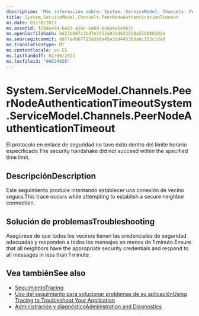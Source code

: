 ```yaml
---
description: 'Más información sobre: System. ServiceModel. Channels. PeerNodeAuthenticationTimeout'
title: System.ServiceModel.Channels.PeerNodeAuthenticationTimeout
ms.date: 03/30/2017
ms.assetid: f294ee94-be83-426c-b40d-6e8a4e5e987c
ms.openlocfilehash: bd23b607c3bd7e1f52a93bd0235b8a55d080302e
ms.sourcegitcommit: ddf7edb67715a5b9a45e3dd44536dabc153c1de0
ms.translationtype: MT
ms.contentlocale: es-ES
ms.lasthandoff: 02/06/2021
ms.locfileid: "99634926"
---
```

# <a name="systemservicemodelchannelspeernodeauthenticationtimeout"></a><span data-ttu-id="f7d31-103">System.ServiceModel.Channels.PeerNodeAuthenticationTimeout</span><span class="sxs-lookup"><span data-stu-id="f7d31-103">System.ServiceModel.Channels.PeerNodeAuthenticationTimeout</span></span>

<span data-ttu-id="f7d31-104">El protocolo en enlace de seguridad no tuvo éxito dentro del límite horario especificado.</span><span class="sxs-lookup"><span data-stu-id="f7d31-104">The security handshake did not succeed within the specified time limit.</span></span>  
  
## <a name="description"></a><span data-ttu-id="f7d31-105">Descripción</span><span class="sxs-lookup"><span data-stu-id="f7d31-105">Description</span></span>  

 <span data-ttu-id="f7d31-106">Este seguimiento produce intentando establecer una conexión de vecino segura.</span><span class="sxs-lookup"><span data-stu-id="f7d31-106">This trace occurs while attempting to establish a secure neighbor connection.</span></span>  
  
## <a name="troubleshooting"></a><span data-ttu-id="f7d31-107">Solución de problemas</span><span class="sxs-lookup"><span data-stu-id="f7d31-107">Troubleshooting</span></span>  

 <span data-ttu-id="f7d31-108">Asegúrese de que todos los vecinos tienen las credenciales de seguridad adecuadas y responden a todos los mensajes en menos de 1 minuto.</span><span class="sxs-lookup"><span data-stu-id="f7d31-108">Ensure that all neighbors have the appropriate security credentials and respond to all messages in less than 1 minute.</span></span>  
  
## <a name="see-also"></a><span data-ttu-id="f7d31-109">Vea también</span><span class="sxs-lookup"><span data-stu-id="f7d31-109">See also</span></span>

- [<span data-ttu-id="f7d31-110">Seguimiento</span><span class="sxs-lookup"><span data-stu-id="f7d31-110">Tracing</span></span>](index.md)
- [<span data-ttu-id="f7d31-111">Uso del seguimiento para solucionar problemas de su aplicación</span><span class="sxs-lookup"><span data-stu-id="f7d31-111">Using Tracing to Troubleshoot Your Application</span></span>](using-tracing-to-troubleshoot-your-application.md)
- [<span data-ttu-id="f7d31-112">Administración y diagnóstico</span><span class="sxs-lookup"><span data-stu-id="f7d31-112">Administration and Diagnostics</span></span>](../index.md)
